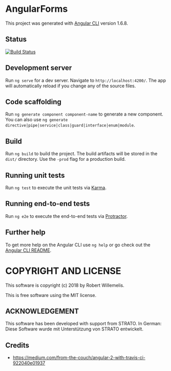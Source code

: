 # AngularForms

This project was generated with [Angular CLI](https://github.com/angular/angular-cli) version 1.6.8.

## Status
[![Build Status](https://travis-ci.org/willi84/angular-forms.svg?branch=master)](https://travis-ci.org/willi84/angular-forms)

## Development server

Run `ng serve` for a dev server. Navigate to `http://localhost:4200/`. The app will automatically reload if you change any of the source files.

## Code scaffolding

Run `ng generate component component-name` to generate a new component. You can also use `ng generate directive|pipe|service|class|guard|interface|enum|module`.

## Build

Run `ng build` to build the project. The build artifacts will be stored in the `dist/` directory. Use the `-prod` flag for a production build.

## Running unit tests

Run `ng test` to execute the unit tests via [Karma](https://karma-runner.github.io).

## Running end-to-end tests

Run `ng e2e` to execute the end-to-end tests via [Protractor](http://www.protractortest.org/).

## Further help

To get more help on the Angular CLI use `ng help` or go check out the [Angular CLI README](https://github.com/angular/angular-cli/blob/master/README.md).


# COPYRIGHT AND LICENSE

This software is copyright (c) 2018 by Robert Willemelis.

This is free software using the MIT license.

## ACKNOWLEDGEMENT

This software has been developed with support from STRATO.
In German: Diese Software wurde mit Unterstützung von STRATO entwickelt.

## Credits
* https://medium.com/from-the-couch/angular-2-with-travis-ci-922040e01937

